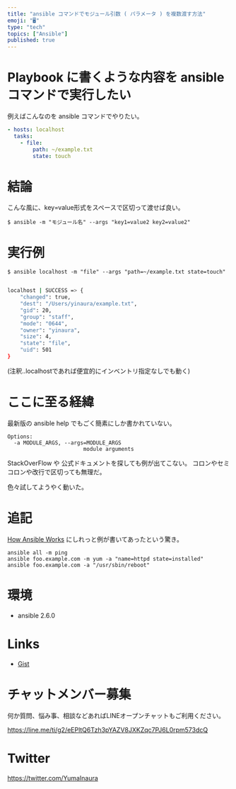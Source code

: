 ```yaml
---
title: "ansible コマンドでモジュール引数 ( パラメータ ) を複数渡す方法"
emoji: "🖥"
type: "tech"
topics: ["Ansible"]
published: true
---
```


# Playbook に書くような内容を ansible コマンドで実行したい

例えばこんなのを ansible コマンドでやりたい。

```yaml:some_playbook.yml
- hosts: localhost
  tasks:
    - file:
        path: ~/example.txt
        state: touch
```

# 結論

こんな風に、key=value形式をスペースで区切って渡せば良い。

`$ ansible -m "モジュール名" --args "key1=value2 key2=value2"`


# 実行例

```
$ ansible localhost -m "file" --args "path=~/example.txt state=touch" 
```

```bash

localhost | SUCCESS => {
    "changed": true,
    "dest": "/Users/yinaura/example.txt",
    "gid": 20,
    "group": "staff",
    "mode": "0644",
    "owner": "yinaura",
    "size": 4,
    "state": "file",
    "uid": 501
}
```

(注釈‥localhostであれば便宜的にインベントリ指定なしでも動く)

# ここに至る経緯

最新版の ansible help でもごく簡素にしか書かれていない。

```
Options:
  -a MODULE_ARGS, --args=MODULE_ARGS
                        module arguments
```

StackOverFlow や 公式ドキュメントを探しても例が出てこない。
コロンやセミコロンや改行で区切っても無理だ。

色々試してようやく動いた。

# 追記

[How Ansible Works](https://www.ansible.com/overview/how-ansible-works) にしれっと例が書いてあったという驚き。

```
ansible all -m ping 
ansible foo.example.com -m yum -a "name=httpd state=installed"
ansible foo.example.com -a "/usr/sbin/reboot"
```


# 環境

- ansible 2.6.0

# Links

- [Gist](https://gist.github.com/YumaInaura/06e080e3f807338c122837bdb2d34571)









<!-- Update From Qiita API -->

# チャットメンバー募集


何か質問、悩み事、相談などあればLINEオープンチャットもご利用ください。

https://line.me/ti/g2/eEPltQ6Tzh3pYAZV8JXKZqc7PJ6L0rpm573dcQ





# Twitter


https://twitter.com/YumaInaura


<!-- Update From Qiita API -->


